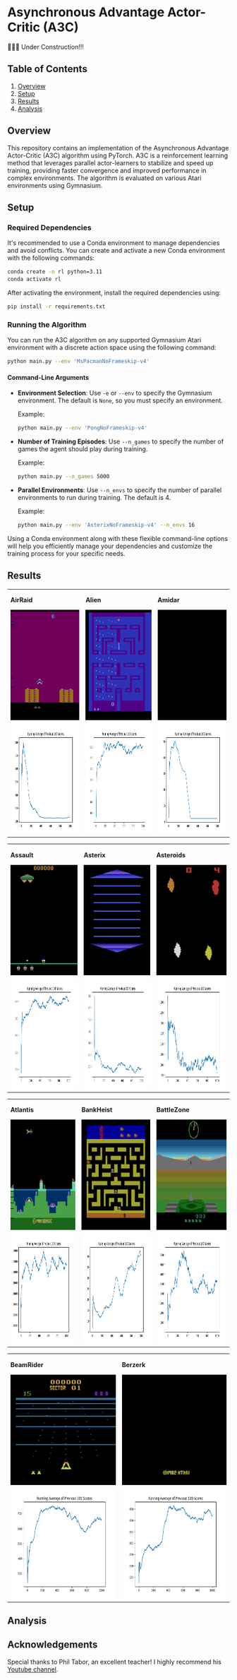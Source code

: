 # Asynchronous Advantage Actor-Critic (A3C)

🚧👷🛑 Under Construction!!!

## Table of Contents

1. [Overview](#overview)
2. [Setup](#setup)
3. [Results](#results)
4. [Analysis](#analysis)

## Overview

This repository contains an implementation of the Asynchronous Advantage Actor-Critic (A3C) algorithm using PyTorch. A3C is a reinforcement learning method that leverages parallel actor-learners to stabilize and speed up training, providing faster convergence and improved performance in complex environments. The algorithm is evaluated on various Atari environments using Gymnasium.

## Setup

### Required Dependencies

It's recommended to use a Conda environment to manage dependencies and avoid conflicts. You can create and activate a new Conda environment with the following commands:

```bash
conda create -n rl python=3.11
conda activate rl
```

After activating the environment, install the required dependencies using:

```bash
pip install -r requirements.txt
```

### Running the Algorithm

You can run the A3C algorithm on any supported Gymnasium Atari environment with a discrete action space using the following command:

```bash
python main.py --env 'MsPacmanNoFrameskip-v4'
```

#### Command-Line Arguments

- **Environment Selection**: Use `-e` or `--env` to specify the Gymnasium environment. The default is `None`, so you must specify an environment.
  
  Example:

  ```bash
  python main.py --env 'PongNoFrameskip-v4'
  ```

- **Number of Training Episodes**: Use `--n_games` to specify the number of games the agent should play during training. 

  Example:

  ```bash
  python main.py --n_games 5000
  ```

- **Parallel Environments**: Use `--n_envs` to specify the number of parallel environments to run during training. The default is 4.

  Example:

  ```bash
  python main.py --env 'AsterixNoFrameskip-v4' --n_envs 16
  ```

Using a Conda environment along with these flexible command-line options will help you efficiently manage your dependencies and customize the training process for your specific needs.

## Results
 
<table>
    <tr>
        <td>
            <p><b>AirRaid</b></p>
            <img src="environments/AirRaidNoFrameskip-v4.gif" width="250" height="250"/>
        </td>
        <td>
            <p><b>Alien</b></p>
            <img src="environments/AlienNoFrameskip-v4.gif" width="250" height="250"/>
        </td>
        <td>
            <p><b>Amidar</b></p>
            <img src="environments/AmidarNoFrameskip-v4.gif" width="250" height="250"/>
        </td>
    </tr>
    <tr>
        <td>
            <img src="metrics/AirRaidNoFrameskip-v4_learning_curve.png" width="250" height="250"/>
        </td>
        <td>
            <img src="metrics/AlienNoFrameskip-v4_learning_curve.png" width="250" height="250"/>
        </td>
        <td>
            <img src="metrics/AmidarNoFrameskip-v4_learning_curve.png" width="250" height="250"/>
        </td>
    </tr>
</table>
<table>
    <tr>
        <td>
            <p><b>Assault</b></p>
            <img src="environments/AssaultNoFrameskip-v4.gif" width="250" height="250"/>
        </td>
        <td>
            <p><b>Asterix</b></p>
            <img src="environments/AsterixNoFrameskip-v4.gif" width="250" height="250"/>
        </td>
        <td>
            <p><b>Asteroids</b></p>
            <img src="environments/AsteroidsNoFrameskip-v4.gif" width="250" height="250"/>
        </td>
    </tr>
    <tr>
        <td>
            <img src="metrics/AssaultNoFrameskip-v4_learning_curve.png" width="250" height="250"/>
        </td>
        <td>
            <img src="metrics/AsterixNoFrameskip-v4_learning_curve.png" width="250" height="250"/>
        </td>
        <td>
            <img src="metrics/AsteroidsNoFrameskip-v4_learning_curve.png" width="250" height="250"/>
        </td>
    </tr>
</table>
<table>
    <tr>
        <td>
            <p><b>Atlantis</b></p>
            <img src="environments/AtlantisNoFrameskip-v4.gif" width="250" height="250"/>
        </td>
        <td>
            <p><b>BankHeist</b></p>
            <img src="environments/BankHeistNoFrameskip-v4.gif" width="250" height="250"/>
        </td>
        <td>
            <p><b>BattleZone</b></p>
            <img src="environments/BattleZoneNoFrameskip-v4.gif" width="250" height="250"/>
        </td>
    </tr>
    <tr>
        <td>
            <img src="metrics/AtlantisNoFrameskip-v4_learning_curve.png" width="250" height="250"/>
        </td>
        <td>
            <img src="metrics/BankHeistNoFrameskip-v4_learning_curve.png" width="250" height="250"/>
        </td>
        <td>
            <img src="metrics/BattleZoneNoFrameskip-v4_learning_curve.png" width="250" height="250"/>
        </td>
    </tr>
</table>
<table>
    <tr>
        <td>
            <p><b>BeamRider</b></p>
            <img src="environments/BeamRiderNoFrameskip-v4.gif" width="250" height="250"/>
        </td>
        <td>
            <p><b>Berzerk</b></p>
            <img src="environments/BerzerkNoFrameskip-v4.gif" width="250" height="250"/>
        </td>
        <!--<td>
            <p><b>BattleZone</b></p>
            <img src="environments/BattleZoneNoFrameskip-v4.gif" width="250" height="250"/>
        </td>-->
    </tr>
    <tr>
        <td>
            <img src="metrics/BeamRiderNoFrameskip-v4_learning_curve.png" width="250" height="250"/>
        </td>
        <td>
            <img src="metrics/BerzerkNoFrameskip-v4_learning_curve.png" width="250" height="250"/>
        </td>
        <!--<td>
            <img src="metrics/BattleZoneNoFrameskip-v4_learning_curve.png" width="250" height="250"/>
        </td>-->
    </tr>
</table>

## Analysis

<!--
## Analysis of Results

This section will explore the performance of the A3C algorithm across various Atari games, focusing on its ability to stabilize training through parallel actor-learners and the advantage function. We will compare the results with other RL methods to highlight the strengths and potential trade-offs of A3C.
-->

## Acknowledgements

Special thanks to Phil Tabor, an excellent teacher! I highly recommend his [Youtube channel](https://www.youtube.com/machinelearningwithphil).
